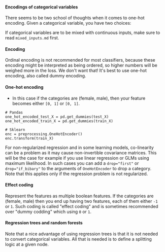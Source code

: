 #### Encodings of categorical variables

There seems to be two school of thoughts when it comes to one-hot encoding. Given a categorical variable, you have two choices:

If categorical variables are to be mixed with continuous inputs, make sure to read `mixed_inputs.md` first.

#### Encoding

Ordinal encoding is not recommended for most classifiers, because these encoding might be interpreted as being ordered, so higher numbers will be weighed more in the loss. We don't want that! It's best to use one-hot encoding, also called dummy encoding. 


#### One-hot encoding

- In this case if the categories are (female, male), then your feature becomes either `[0, 1]` or `[0, 1]`.

```
# Pandas
one_hot_encoded_test_X = pd.get_dummies(test_X)
one_hot_encoded_train_X = pd.get_dummies(train_X)
```

```
# Sklearn
enc = preprocessing.OneHotEncoder()
enc.transform(train_X)
```

For non-regularized regression and in some learning models, co-linearity can be a problem as it may cause non-invertible covariance matrices. This will be the case for example if you use linear regression or GLMs using maximum likelihood. In such cases you can add a `drop="first"` or `drop="if_bibary"` to the arguments of `OneHotEncoder` to drop a category. Note that this applies only if the regression problem is not regularized. 

#### Effect coding

Represent the features as multiple boolean features. If the categories are (female, male) then you end up having two features, each of them either `-1` or `1`. Such coding is called "effect coding" and is sometimes recommended over "dummy codding" which using `0` or `1`.


#### Regression trees and random forests
Note that a nice advantage of using regression trees is that it is not needed to convert categorical variables. All that is needed is to define a splitting logic at a given node. 

